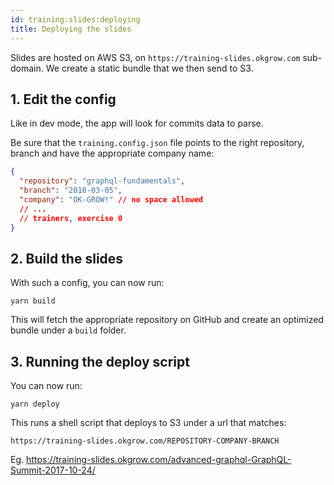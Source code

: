 ```yaml
---
id: training:slides:deploying
title: Deploying the slides
---
```


Slides are hosted on AWS S3, on `https://training-slides.okgrow.com` sub-domain. We create a static bundle that we then send to S3.

## 1. Edit the config

Like in dev mode, the app will look for commits data to parse.

Be sure that the `training.config.json` file points to the right repository, branch and have the appropriate company name:

```json
{
  "repository": "graphql-fundamentals",
  "branch": "2018-03-05",
  "company": "OK-GROW!" // no space allowed
  // ...
  // trainers, exercise 0
}
```

## 2. Build the slides

With such a config, you can now run:

```shell
yarn build
```

This will fetch the appropriate repository on GitHub and create an optimized bundle under a `build` folder.

## 3. Running the deploy script

You can now run:

```
yarn deploy
```

This runs a shell script that deploys to S3 under a url that matches:

```
https://training-slides.okgrow.com/REPOSITORY-COMPANY-BRANCH
```

Eg. https://training-slides.okgrow.com/advanced-graphql-GraphQL-Summit-2017-10-24/
